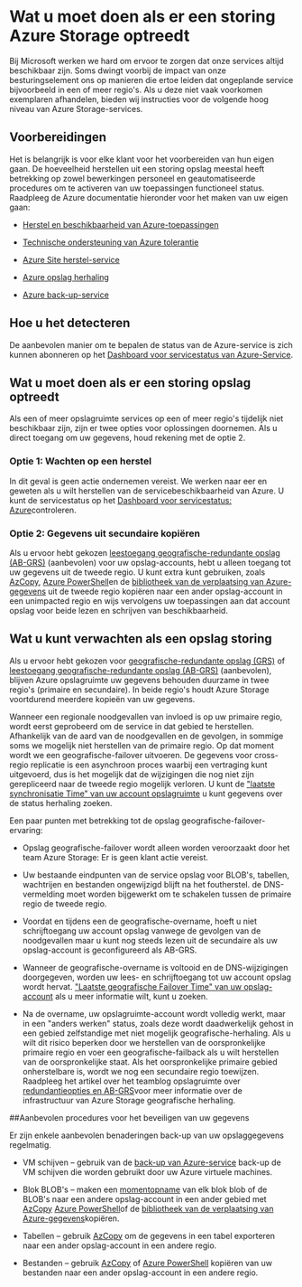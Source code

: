 <properties
    pageTitle="Wat moet u doen in het geval van een storing Azure Storage | Microsoft Azure"
    description="Wat moet u doen in het geval van een storing Azure Storage"
    services="storage"
    documentationCenter=".net"
    authors="robinsh"
    manager="carmonm"
    editor="tysonn"/>

<tags
    ms.service="storage"
    ms.workload="storage"
    ms.tgt_pltfrm="na"
    ms.devlang="dotnet"
    ms.topic="article"
    ms.date="08/03/2016"
    ms.author="robinsh"/>


# <a name="what-to-do-if-an-azure-storage-outage-occurs"></a>Wat u moet doen als er een storing Azure Storage optreedt

Bij Microsoft werken we hard om ervoor te zorgen dat onze services altijd beschikbaar zijn. Soms dwingt voorbij de impact van onze besturingselement ons op manieren die ertoe leiden dat ongeplande service bijvoorbeeld in een of meer regio's. Als u deze niet vaak voorkomen exemplaren afhandelen, bieden wij instructies voor de volgende hoog niveau van Azure Storage-services.

## <a name="how-to-prepare"></a>Voorbereidingen 

Het is belangrijk is voor elke klant voor het voorbereiden van hun eigen gaan. De hoeveelheid herstellen uit een storing opslag meestal heeft betrekking op zowel bewerkingen personeel en geautomatiseerde procedures om te activeren van uw toepassingen functioneel status. Raadpleeg de Azure documentatie hieronder voor het maken van uw eigen gaan:

-   [Herstel en beschikbaarheid van Azure-toepassingen](../resiliency/resiliency-disaster-recovery-high-availability-azure-applications.md)

-   [Technische ondersteuning van Azure tolerantie](../resiliency/resiliency-technical-guidance.md)

-   [Azure Site herstel-service](https://azure.microsoft.com/services/site-recovery/)

-   [Azure opslag herhaling](storage-redundancy.md)

-   [Azure back-up-service](https://azure.microsoft.com/services/backup/)

## <a name="how-to-detect"></a>Hoe u het detecteren 

De aanbevolen manier om te bepalen de status van de Azure-service is zich kunnen abonneren op het [Dashboard voor servicestatus van Azure-Service](https://azure.microsoft.com/status/).

## <a name="what-to-do-if-a-storage-outage-occurs"></a>Wat u moet doen als er een storing opslag optreedt

Als een of meer opslagruimte services op een of meer regio's tijdelijk niet beschikbaar zijn, zijn er twee opties voor oplossingen doornemen. Als u direct toegang om uw gegevens, houd rekening met de optie 2.

### <a name="option-1-wait-for-recovery"></a>Optie 1: Wachten op een herstel

In dit geval is geen actie ondernemen vereist. We werken naar eer en geweten als u wilt herstellen van de servicebeschikbaarheid van Azure. U kunt de servicestatus op het [Dashboard voor servicestatus: Azure](https://azure.microsoft.com/status/)controleren.

### <a name="option-2-copy-data-from-secondary"></a>Optie 2: Gegevens uit secundaire kopiëren

Als u ervoor hebt gekozen [leestoegang geografische-redundante opslag (AB-GRS)](storage-redundancy.md#read-access-geo-redundant-storage) (aanbevolen) voor uw opslag-accounts, hebt u alleen toegang tot uw gegevens uit de tweede regio. U kunt extra kunt gebruiken, zoals [AzCopy](storage-use-azcopy.md), [Azure PowerShell](storage-powershell-guide-full.md)en de [bibliotheek van de verplaatsing van Azure-gegevens](https://azure.microsoft.com/blog/introducing-azure-storage-data-movement-library-preview-2/) uit de tweede regio kopiëren naar een ander opslag-account in een unimpacted regio en wijs vervolgens uw toepassingen aan dat account opslag voor beide lezen en schrijven van beschikbaarheid.

## <a name="what-to-expect-if-a-storage-failover-occurs"></a>Wat u kunt verwachten als een opslag storing

Als u ervoor hebt gekozen voor [geografische-redundante opslag (GRS)](storage-redundancy.md#geo-redundant-storage) of [leestoegang geografische-redundante opslag (AB-GRS)](storage-redundancy.md#read-access-geo-redundant-storage) (aanbevolen), blijven Azure opslagruimte uw gegevens behouden duurzame in twee regio's (primaire en secundaire). In beide regio's houdt Azure Storage voortdurend meerdere kopieën van uw gegevens.

Wanneer een regionale noodgevallen van invloed is op uw primaire regio, wordt eerst geprobeerd om de service in dat gebied te herstellen. Afhankelijk van de aard van de noodgevallen en de gevolgen, in sommige soms we mogelijk niet herstellen van de primaire regio. Op dat moment wordt we een geografische-failover uitvoeren. De gegevens voor cross-regio replicatie is een asynchroon proces waarbij een vertraging kunt uitgevoerd, dus is het mogelijk dat de wijzigingen die nog niet zijn gerepliceerd naar de tweede regio mogelijk verloren. U kunt de ["laatste synchronisatie Time" van uw account opslagruimte](https://blogs.msdn.microsoft.com/windowsazurestorage/2013/12/11/windows-azure-storage-redundancy-options-and-read-access-geo-redundant-storage/) u kunt gegevens over de status herhaling zoeken.

Een paar punten met betrekking tot de opslag geografische-failover-ervaring:

-   Opslag geografische-failover wordt alleen worden veroorzaakt door het team Azure Storage: Er is geen klant actie vereist.

-   Uw bestaande eindpunten van de service opslag voor BLOB's, tabellen, wachtrijen en bestanden ongewijzigd blijft na het foutherstel. de DNS-vermelding moet worden bijgewerkt om te schakelen tussen de primaire regio de tweede regio.

-   Voordat en tijdens een de geografische-overname, hoeft u niet schrijftoegang uw account opslag vanwege de gevolgen van de noodgevallen maar u kunt nog steeds lezen uit de secundaire als uw opslag-account is geconfigureerd als AB-GRS.

-   Wanneer de geografische-overname is voltooid en de DNS-wijzigingen doorgegeven, worden uw lees- en schrijftoegang tot uw account opslag wordt hervat. ["Laatste geografische Failover Time" van uw opslag-account](https://msdn.microsoft.com/library/azure/ee460802.aspx) als u meer informatie wilt, kunt u zoeken.

-   Na de overname, uw opslagruimte-account wordt volledig werkt, maar in een "anders werken" status, zoals deze wordt daadwerkelijk gehost in een gebied zelfstandige met niet mogelijk geografische-herhaling. Als u wilt dit risico beperken door we herstellen van de oorspronkelijke primaire regio en voer een geografische-failback als u wilt herstellen van de oorspronkelijke staat. Als het oorspronkelijke primaire gebied onherstelbare is, wordt we nog een secundaire regio toewijzen.
Raadpleeg het artikel over het teamblog opslagruimte over [redundantieopties en AB-GRS](https://blogs.msdn.microsoft.com/windowsazurestorage/2013/12/11/windows-azure-storage-redundancy-options-and-read-access-geo-redundant-storage/)voor meer informatie over de infrastructuur van Azure Storage geografische herhaling.

##<a name="best-practices-for-protecting-your-data"></a>Aanbevolen procedures voor het beveiligen van uw gegevens

Er zijn enkele aanbevolen benaderingen back-up van uw opslaggegevens regelmatig.

-   VM schijven – gebruik van de [back-up van Azure-service](https://azure.microsoft.com/services/backup/) back-up de VM schijven die worden gebruikt door uw Azure virtuele machines.

-   Blok BLOB's – maken een [momentopname](https://msdn.microsoft.com/library/azure/hh488361.aspx) van elk blok blob of de BLOB's naar een andere opslag-account in een ander gebied met [AzCopy](storage-use-azcopy.md) [Azure PowerShell](storage-powershell-guide-full.md)of de [bibliotheek van de verplaatsing van Azure-gegevens](https://azure.microsoft.com/blog/introducing-azure-storage-data-movement-library-preview-2/)kopiëren.

-   Tabellen – gebruik [AzCopy](storage-use-azcopy.md) om de gegevens in een tabel exporteren naar een ander opslag-account in een andere regio.

-   Bestanden – gebruik [AzCopy](storage-use-azcopy.md) of [Azure PowerShell](storage-powershell-guide-full.md) kopiëren van uw bestanden naar een ander opslag-account in een andere regio.
